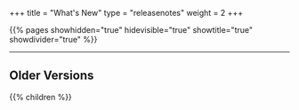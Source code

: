 +++
title = "What's New"
type = "releasenotes"
weight = 2
+++

{{% pages showhidden="true" hidevisible="true" showtitle="true" showdivider="true" %}}

---

## Older Versions

{{% children %}}
